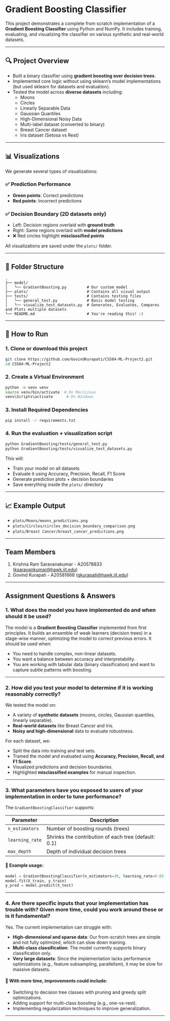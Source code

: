 # Gradient Boosting Classifier

This project demonstrates a complete from scratch implementation of a **Gradient Boosting Classifier** using Python and NumPy. It includes training, evaluating, and visualizing the classifier on various synthetic and real-world datasets.

---

## 🔍 Project Overview

- Built a binary classifier using **gradient boosting over decision trees**.
- Implemented core logic without using sklearn’s model implementations (but used sklearn for datasets and evaluation).
- Tested the model across **diverse datasets** including:
  - Moons
  - Circles
  - Linearly Separable Data
  - Gaussian Quantiles
  - High-Dimensional Noisy Data
  - Multi-label dataset (converted to binary)
  - Breast Cancer dataset
  - Iris dataset (Setosa vs Rest)

---

## 📊 Visualizations

We generate several types of visualizations:

### ✅ Prediction Performance

- **Green points**: Correct predictions
- **Red points**: Incorrect predictions

### ✅ Decision Boundary (2D datasets only)

- Left: Decision regions overlaid with **ground truth**
- Right: Same regions overlaid with **model predictions**
- ❌ Red circles highlight **misclassified points**

All visualizations are saved under the `plots/` folder.

---

## 📂 Folder Structure

```
.
├── model/
│   └── GradientBoosting.py         # Our custom model
├── plots/                          # Contains all visual output
├── tests/                          # Contains testing files
│   └── general_test.py             # Basic model testing
│   └── visualize_test_datasets.py  # Generates, Evaluates, Compares and Plots multiple datasets
└── README.md                       # You're reading this! :)
```

---

## 🚀 How to Run

### 1. Clone or download this project

```bash
git clone https://github.com/GovindKurapati/CS584-ML-Project2.git
cd CS584-ML-Project2
```

### 2. Create a Virtual Environment

```sh
python -m venv venv
source venv/bin/activate  # On Mac/Linux
venv\Scripts\activate      # On Windows
```

### 3. Install Required Dependencies

```sh
pip install -r requirements.txt
```

### 4. Run the evaluation + visualization script

```bash
python GradientBoosting/tests/general_test.py
python GradientBoosting/tests/visualize_test_datasets.py
```

This will:

- Train your model on all datasets
- Evaluate it using Accuracy, Precision, Recall, F1 Score
- Generate prediction plots + decision boundaries
- Save everything inside the `plots/` directory

---

## 📈 Example Output

- `plots/Moons/moons_predictions.png`
- `plots/Circles/circles_decision_boundary_comparison.png`
- `plots/Breast Cancer/breast_cancer_predictions.png`

---

## Team Members

1. Krishna Ram Saravanakumar - A20578833 (ksaravankumar@hawk.iit.edu)
2. Govind Kurapati - A20581868 (gkurapati@hawk.iit.edu)

---

## Assignment Questions & Answers

### 1. What does the model you have implemented do and when should it be used?

The model is a **Gradient Boosting Classifier** implemented from first principles. It builds an ensemble of weak learners (decision trees) in a stage-wise manner, optimizing the model to correct previous errors. It should be used when:

- You need to handle complex, non-linear datasets.
- You want a balance between accuracy and interpretability.
- You are working with tabular data (binary classification) and want to capture subtle patterns with boosting.

---

### 2. How did you test your model to determine if it is working reasonably correctly?

We tested the model on:

- A variety of **synthetic datasets** (moons, circles, Gaussian quantiles, linearly separable).
- **Real-world datasets** like Breast Cancer and Iris.
- **Noisy and high-dimensional** data to evaluate robustness.

For each dataset, we:

- Split the data into training and test sets.
- Trained the model and evaluated using **Accuracy, Precision, Recall, and F1 Score**.
- Visualized predictions and decision boundaries.
- Highlighted **misclassified examples** for manual inspection.

---

### 3. What parameters have you exposed to users of your implementation in order to tune performance?

The `GradientBoostingClassifier` supports:

| Parameter       | Description                                          |
| --------------- | ---------------------------------------------------- |
| `n_estimators`  | Number of boosting rounds (trees)                    |
| `learning_rate` | Shrinks the contribution of each tree (default: 0.1) |
| `max_depth`     | Depth of individual decision trees                   |

#### 🔧 Example usage:

```python
model = GradientBoostingClassifier(n_estimators=30, learning_rate=0.05, max_depth=3)
model.fit(X_train, y_train)
y_pred = model.predict(X_test)
```

---

### 4. Are there specific inputs that your implementation has trouble with? Given more time, could you work around these or is it fundamental?

Yes. The current implementation can struggle with:

- **High-dimensional and sparse data**: Our from-scratch trees are simple and not fully optimized, which can slow down training.
- **Multi-class classification**: The model currently supports binary classification only.
- **Very large datasets**: Since the implementation lacks performance optimizations (e.g., feature subsampling, parallelism), it may be slow for massive datasets.

#### 🔧 With more time, improvements could include:

- Switching to decision tree classes with pruning and greedy split optimizations.
- Adding support for multi-class boosting (e.g., one-vs-rest).
- Implementing regularization techniques to improve generalization.

---
